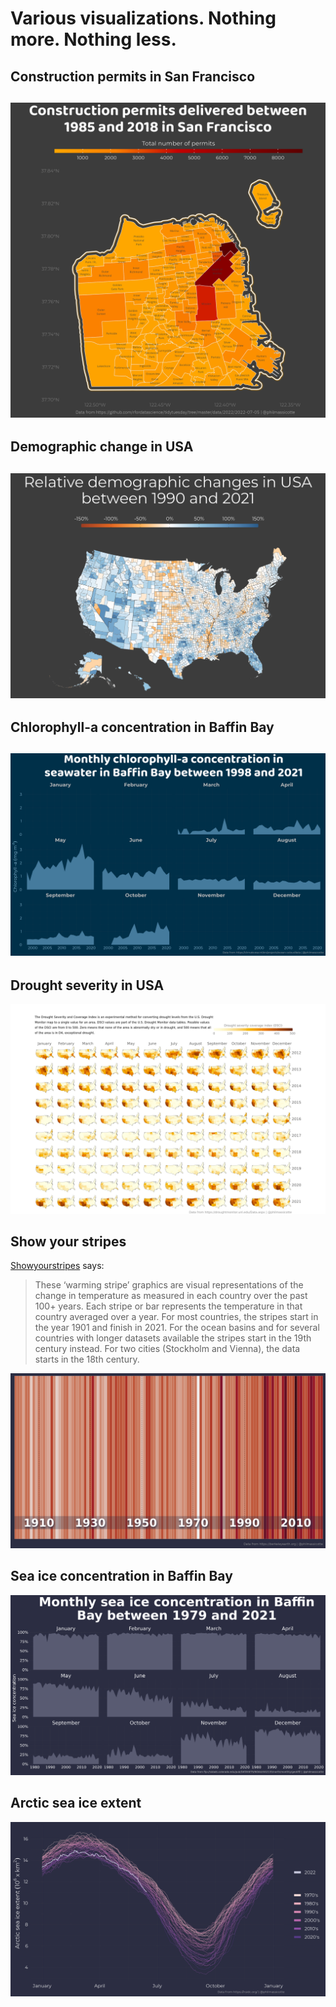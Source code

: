 # Various visualizations. Nothing more. Nothing less.

## Construction permits in San Francisco

## ![](graphs/008_construction_permits_san_francisco.png)

## Demographic change in USA

## ![](graphs/007_usa_population_variability.png)

## Chlorophyll-a concentration in Baffin Bay

## ![](graphs/005_chla_concentration_baffin_bay.png)

## Drought severity in USA

![](graphs/004_drought_severity_usa.png)

## Show your stripes

[Showyourstripes](https://showyourstripes.info/) says:

> These ‘warming stripe’ graphics are visual representations of the change in temperature as measured in each country over the past 100+ years. Each stripe or bar represents the temperature in that country averaged over a year. For most countries, the stripes start in the year 1901 and finish in 2021. For the ocean basins and for several countries with longer datasets available the stripes start in the 19th century instead. For two cities (Stockholm and Vienna), the data starts in the 18th century.

![](graphs/003_showyourstripes.png)

## Sea ice concentration in Baffin Bay

![](graphs/002_seaice_concentration_baffin_bay.png)

## Arctic sea ice extent

![](graphs/001_arctic_seaice_extent.png)
